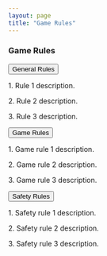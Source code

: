 ```yaml
---
layout: page
title: "Game Rules"
---
```

### Game Rules

<div class="dropdown">
  <button class="dropbtn">General Rules</button>
  <div class="dropdown-content">
    <p>1. Rule 1 description.</p>
    <p>2. Rule 2 description.</p>
    <p>3. Rule 3 description.</p>
  </div>
</div>

<div class="dropdown">
  <button class="dropbtn">Game Rules</button>
  <div class="dropdown-content">
    <p>1. Game rule 1 description.</p>
    <p>2. Game rule 2 description.</p>
    <p>3. Game rule 3 description.</p>
  </div>
</div>

<div class="dropdown">
  <button class="dropbtn">Safety Rules</button>
  <div class="dropdown-content">
    <p>1. Safety rule 1 description.</p>
    <p>2. Safety rule 2 description.</p>
    <p>3. Safety rule 3 description.</p>
  </div>
</div>
